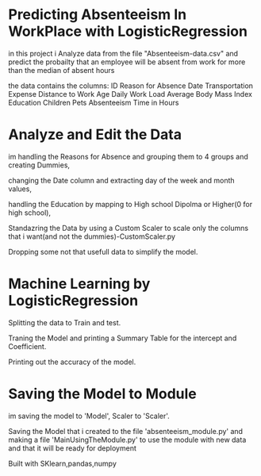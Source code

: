 # Predicting Absenteeism In WorkPlace with LogisticRegression

in this project i Analyze data from the file "Absenteeism-data.csv" 
and predict the probailty that an employee will be absent from work for more than the median of absent hours


the data contains the columns: ID	Reason for Absence	Date	Transportation Expense	Distance to Work	Age	Daily Work Load Average	Body Mass Index	Education	Children	Pets	Absenteeism Time in Hours

# Analyze and Edit the Data

im handling the Reasons for Absence and grouping them to 4 groups and creating Dummies,

changing the Date column and extracting day of the week and month values,

handling the Education by mapping to High school Dipolma or Higher(0 for high school),

Standazring the Data by using a Custom Scaler to scale only the columns that i want(and not the dummies)-CustomScaler.py

Dropping some not that usefull data to simplify the model.



# Machine Learning by LogisticRegression 

Splitting the data to Train and test.

Traning the Model and printing a Summary Table for the intercept and Coefficient.

Printing out the accuracy of the model.


# Saving the Model to Module

im saving the model to 'Model', Scaler to 'Scaler'.

Saving the Model that i created to the file 'absenteeism_module.py' and making a file 'MainUsingTheModule.py' to use the module with new data and that it will be ready for deployment







Built with SKlearn,pandas,numpy

